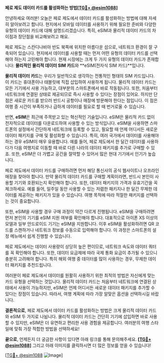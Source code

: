 **페로 제도 데이터 카드를 활성화하는 방법[[TG💪+ @esim1088](https://t.me/s/esim1088)]**

안녕하세요 여러분! 오늘은 페로 제도에서 데이터 카드를 활성화하는 방법에 대해 자세히 알아보려고 합니다. 현지에서 모바일 데이터를 사용하기 위해 필요한 준비와 다양한 유형의 데이터 카드에 대해 설명드리겠습니다. 특히, eSIM과 물리적 데이터 카드의 차이점과 장단점을 비교해보려고 해요.

페로 제도는 스칸디나비아 반도 북쪽에 위치한 아름다운 섬으로, 네트워크 환경이 잘 구축되어 있습니다. 현지에서 데이터를 사용할 때는 먼저 어떤 유형의 데이터 카드를 선택해야 하는지 고민해야 합니다. 현재 시장에는 크게 두 가지 유형의 데이터 카드가 존재합니다: **물리적인 물리적 데이터 SIM 카드**와 **eSIM(전자식 SIM 카드)**입니다.

**물리적 데이터 카드**는 우리가 일반적으로 생각하는 전통적인 형태의 SIM 카드입니다. 이 카드는 휴대폰이나 태블릿에 직접 삽입하여 사용하게 됩니다. 물리적 데이터 카드는 모든 기기에서 사용 가능하고, 대부분의 스마트폰에서 바로 작동됩니다. 또한, 처음부터 네트워크에 연결된 상태로 제공되므로 즉시 사용할 수 있다는 장점이 있어요. 하지만 단점은 새로운 카드를 받으러 반드시 공항이나 매장에 방문해야 한다는 점입니다. 이 점은 여행 중 시간이 부족하거나 급하게 데이터를 필요로 할 때 번거로울 수 있습니다.

반면, **eSIM**은 최근에 주목받고 있는 혁신적인 기술입니다. eSIM은 물리적 카드 없이 전자적으로 데이터를 다운로드하여 사용할 수 있는 방식입니다. eSIM을 사용하면 스마트폰의 설정에서 간단하게 네트워크에 등록할 수 있고, 필요할 때 언제 어디서든 새로운 데이터 패키지를 구매 및 활성화할 수 있습니다. 특히, 여러 국가에서 데이터를 사용해야 하는 경우 eSIM이 매우 유용합니다. 예를 들어, 페로 제도에서 한 달간 데이터를 사용하다가 다음 여행지로 이동할 때 바로 다른 나라의 데이터 패키지를 추가로 구매할 수 있죠. 또한, eSIM은 더 가볍고 공간을 절약할 수 있어서 많은 현대 기기에서 인기가 높습니다.

페로 제도에서 데이터 카드를 구매하려면 먼저 해당 통신사의 공식 웹사이트나 오프라인 매장을 찾아야 합니다. 만약 물리적 데이터 카드를 구매할 계획이라면, 반드시 본인이 사용할 기기와 호환되는지 확인해야 합니다. 또한, 데이터 패키지의 가격과 유효기간을 꼭 체크하세요. 예를 들어, 일주일 동안 사용할 수 있는 저렴한 패키지나 한 달간 무제한 데이터를 제공하는 패키지가 있을 수 있습니다. 여행 목적에 따라 적절한 패키지를 선택하는 것이 중요합니다.

또한, eSIM을 사용할 경우 구매 과정이 약간 다르게 진행됩니다. eSIM을 구매하려면 먼저 본인의 기기를 eSIM 지원 여부를 확인해야 합니다. 대표적으로 아이폰 XS 이상의 모델과 일부 안드로이드 기기는 eSIM을 지원합니다. 이후 eSIM을 활성화하려면 QR 코드를 스캔하거나 네트워크 정보를 수동으로 입력해야 합니다. 이 과정은 스마트폰의 설정 메뉴에서 쉽게 진행할 수 있습니다.

페로 제도에서는 데이터 사용량이 상당히 높은 편이므로, 네트워크 속도와 데이터 쿼터를 꼭 확인해야 합니다. 또한, 데이터 요금제에 따라 국제 통화 요금이 추가될 수 있으니 충분히 고려해야 합니다. 특히 해외 여행 중 데이터를 많이 사용하는 경우, 무제한 데이터 패키지를 추천드립니다.

여러분이 페로 제도에서 데이터를 원활히 사용하기 위한 최적의 방법은 자신에게 맞는 카드 유형을 선택하는 것입니다. 물리적 데이터 카드는 처음부터 네트워크에 연결된 상태에서 사용이 가능하지만, eSIM은 언제 어디서든 새로운 데이터 패키지를 추가할 수 있다는 장점이 있습니다. 따라서, 여행 계획에 따라 가장 알맞은 옵션을 선택하시길 바랍니다.

**결론적으로**, 페로 제도에서 데이터 카드를 활성화하는 방법은 크게 물리적 데이터 카드와 eSIM 두 가지로 나뉩니다. 물리적 데이터 카드는 간단히 기기에 삽입하면 바로 사용할 수 있지만, eSIM은 더 유연하고 편리한 사용 경험을 제공합니다. 여러분의 여행 스타일에 맞춰 가장 적합한 방법을 선택하세요!

**끝으로**, 언제든지 더 궁금한 사항이 있다면 아래 링크를 통해 문의해주세요. **[[TG💪+ @esim1088](https://t.me/s/esim1088)]** 그리고 아래 이미지를 클릭하시면 더 많은 정보를 얻을 수 있습니다! 

[[TG💪+ @esim1088](https://t.me/s/esim1088) ![Image](https://i.postimg.cc/Y0z9fWf4/image.png)]